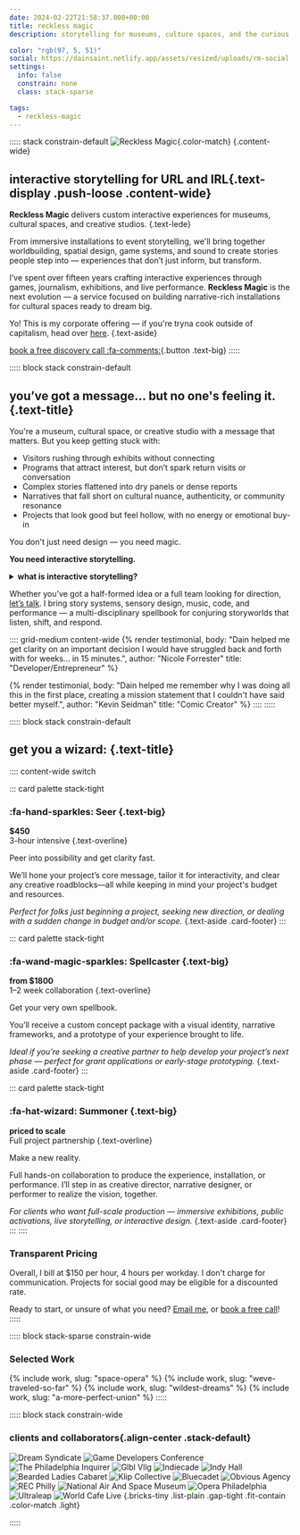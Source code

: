 ```yaml
---
date: 2024-02-22T21:58:37.000+00:00
title: reckless magic
description: storytelling for museums, culture spaces, and the curious

color: "rgb(97, 5, 51)"
social: https://dainsaint.netlify.app/assets/resized/uploads/rm-social.png
settings:
  info: false
  constrain: none
  class: stack-sparse

tags:
  - reckless-magic
---
```

::::: stack constrain-default
![Reckless Magic](/assets/uploads/reckless-magic.svg){.color-match} 
{.content-wide}

## interactive storytelling for URL and IRL{.text-display .push-loose .content-wide}

**Reckless Magic** delivers custom interactive experiences for museums, cultural spaces, and creative studios. 
{.text-lede}

From immersive installations to event storytelling, we'll bring together worldbuilding, spatial design, game systems, and sound to create stories people step into — experiences that don’t just inform, but transform.

I’ve spent over fifteen years crafting interactive experiences through games, journalism, exhibitions, and live performance. **Reckless Magic** is the next evolution — a service focused on building narrative-rich installations for cultural spaces ready to dream big.

Yo! This is my corporate offering — if you're tryna cook outside of capitalism, head over [here](/services#join-forces).
{.text-aside}

[book a free discovery call :fa-comments:](/book){.button .text-big}
:::::




::::: block stack constrain-default
## you’ve got a message... but no one's feeling it.{.text-title}

You're a museum, cultural space, or creative studio with a message that matters. But you keep getting stuck with:

* Visitors rushing through exhibits without connecting
* Programs that attract interest, but don’t spark return visits or conversation
* Complex stories flattened into dry panels or dense reports
* Narratives that fall short on cultural nuance, authenticity, or community resonance
* Projects that look good but feel hollow, with no energy or emotional buy-in

You don't just need design — you need magic.

**You need interactive storytelling.**

<details class="card stack content-wide">
<summary class="text-overline">
  <strong>what is interactive storytelling?</strong>
</summary>

There are many definitions, but in this case, I mean ***“any experience where the person receiving the story has a chance to alter it.”***

This casts a pretty wide net, and includes can include things from video games and websites (URL) to events and exhibitions (IRL).

Making storytelling that is interactive and engaging is both a specific discipline and a way of using a wide palette of skills.

I have designed this kind of interactive storytelling for projects across:

:::: grid-small content-wide
:::
### Games
* Video game design
* Narrative design
* TTRPG Mechanics
:::

:::
### Exhibitions
* Museum exhibits
* Touchscreen design
* Immersive shows
:::

:::
### Journalism
* Explainer/Scrolly-tellies
* Map-based articles
* AR/VR presentations
:::

:::
### Live Events
* Escape rooms
* Interactive theater
* Actual play
:::
::::

</details>

Whether you’ve got a half-formed idea or a full team looking for direction, [let’s talk](/book). I bring story systems, sensory design, music, code, and performance — a multi-disciplinary spellbook for conjuring storyworlds that listen, shift, and respond.

:::: grid-medium content-wide
{% render testimonial,
   body: "Dain helped me get clarity on an important decision I would have struggled back and forth with for weeks... in 15 minutes.", 
   author: "Nicole Forrester"
   title: "Developer/Entrepreneur"
%}

{% render testimonial, 
   body: "Dain helped me remember why I was doing all this in the first place, creating a mission statement that I couldn't have said better myself.", 
   author: "Kevin Seidman" 
   title: "Comic Creator"
%}
::::
:::::




::::: block stack constrain-default
## get you a wizard: {.text-title}

:::: content-wide switch

::: card palette stack-tight
### :fa-hand-sparkles: Seer {.text-big}
**$450**  
3-hour intensive
{.text-overline}

Peer into possibility and get clarity fast. 

We’ll hone your project’s core message, tailor it for interactivity, and clear any creative roadblocks—all while keeping in mind your project's budget and resources. 

*Perfect for folks just beginning a project, seeking new direction, or dealing with a sudden change in budget and/or scope.* {.text-aside .card-footer}
:::

::: card palette stack-tight
### :fa-wand-magic-sparkles: Spellcaster {.text-big}
**from $1800**  
1–2 week collaboration
{.text-overline}

Get your very own spellbook.

You’ll receive a custom concept package with a visual identity, narrative frameworks, and a prototype of your experience brought to life. 

*Ideal if you’re seeking a creative partner to help develop your project’s next phase — perfect for grant applications or early-stage prototyping.*  {.text-aside .card-footer}
:::

::: card palette stack-tight
### :fa-hat-wizard: Summoner {.text-big}
**priced to scale**  
Full project partnership
{.text-overline}

Make a new reality.

Full hands-on collaboration to produce the experience, installation, or performance. I’ll step in as creative director, narrative designer, or performer to realize the vision, together.

*For clients who want full-scale production — immersive exhibitions, public activations, live storytelling, or interactive design.*  {.text-aside .card-footer}
:::
::::


### Transparent Pricing
Overall, I bill at $150 per hour, 4 hours per workday. I don't charge for communication. Projects for social good may be eligible for a discounted rate.

Ready to start, or unsure of what you need? [Email me](/email), or [book a free call](/book)!
:::::




::::: block stack-sparse constrain-wide
### Selected Work

{% include work, slug: "space-opera" %}
{% include work, slug: "weve-traveled-so-far" %}
{% include work, slug: "wildest-dreams" %}
{% include work, slug: "a-more-perfect-union" %}
:::::



::::: block stack constrain-wide
### clients and collaborators{.align-center .stack-default}

![Dream Syndicate](/assets/uploads/dreamsyndicate.svg)
![Game Developers Conference](/assets/uploads/gdc.svg)
![The Philadelphia Inquirer](/assets/uploads/inquirer.svg)
![Glbl Vllg](/assets/uploads/glblvllg.png)
![Indiecade](/assets/uploads/indiecade.webp)
![Indy Hall](/assets/uploads/indyhall.png)
![Bearded Ladies Cabaret](/assets/uploads/beardedladies.png)
![Klip Collective](/assets/uploads/klip.png)
![Bluecadet](/assets/uploads/bluecadet.svg)
![Obvious Agency](/assets/uploads/obviousagency.webp)
![REC Philly](/assets/uploads/recphilly.svg)
![National Air And Space Museum](/assets/uploads/nasm.svg)
![Opera Philadelphia](/assets/uploads/operaphiladelphia.png)
![Ultraleap](/assets/uploads/ultraleap.svg)
![World Cafe Live](/assets/uploads/worldcafelive.png) {.bricks-tiny .list-plain .gap-tight .fit-contain .color-match .light}

:::::